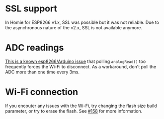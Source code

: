 # SSL support

In Homie for ESP8266 v1.x, SSL was possible but it was not reliable. Due to the asynchronous nature of the v2.x, SSL is not available anymore.

# ADC readings

[This is a known esp8266/Arduino issue](https://github.com/esp8266/Arduino/issues/1634) that polling `analogRead()` too frequently forces the Wi-Fi to disconnect. As a workaround, don't poll the ADC more than one time every 3ms.

# Wi-Fi connection

If you encouter any issues with the Wi-Fi, try changing the flash size build parameter, or try to erase the flash. See [#158](https://github.com/homieiot/homie-esp8266/issues/158) for more information.
